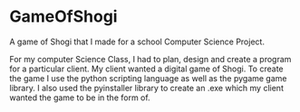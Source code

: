 # GameOfShogi
A game of Shogi that I made for a school Computer Science Project.


For my computer Science Class, I had to plan, design and create a program for a particular client.
My client wanted a digital game of Shogi.
To create the game I use the python scripting language as well as the pygame game library.
I also used the pyinstaller library to create an .exe which my client wanted the game to be in the form of.

